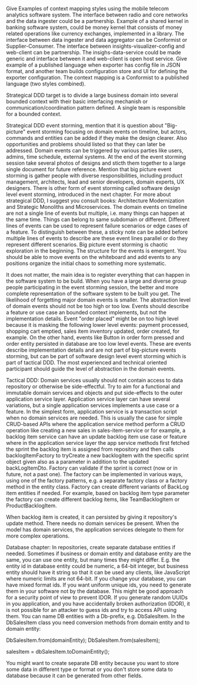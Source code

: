 Give Examples of context mapping styles using the mobile telecom analytics software system. The interface between radio and core networks
and the data ingester could be a partnership. Example of a shared kernel in banking software system, could be money kernel that consists of money
related operations like currency exchanges, implemented in a library. The interface between data ingester and data aggregator can be
Conformist or Supplier-Consumer. The interface between insights-visualizer-config and web-client can be partnership. The insighs-data-service could
be made generic and interface between it and web-client is open host service. Give example of a published language
when exporter has config file in JSON format, and another team builds configuration store and UI for defining the exporter configuration.
The context mapping is a Conformist to a published language (two styles combined).

Strategical DDD target is to divide a large business domain into several bounded context with their basic interfacing mechanish or 
communication/coordination pattern defined. A single team is responsible for a bounded context.

Strategical DDD event storming, mention that it is question about "Big-picture" event storming focusing on domain events
on timeline, but actors, commands and entities can be added if they make the design clearer. Also opportunities and problems
should listed so that they can later be addressed. Domain events can be triggered by various parties like users, admins, time schedule, external systems. At the end of the event storming session take several photos of designs and sticth
them together to a large single document for future reference. Mention that big picture event storming is gather people with
diverse responsibilities, including product management, architects, lead and senior developers, domain experts, UX designers.
There is other form of event storming called software design level event storming, introduced in the next chapter. For more about
strategical DDD, I suggest you consult books: Architecture Modernization and Strategic Monoliths and Microservices.
The domain events on timeline are not a single line of events but multiple, i.e. many things can happen at the same time. Things
can belong to same subdomain or different. Different lines of events can be used to represent failure scenarios or edge cases of a feature.
To distinguish between these, a sticky note can be added before multiple lines of events to describe are these event lines parallel or
do they represent different scenarios. Big picture event storming is chaotic exploration in the beginning. The structure for the events
is emergent. You should be able to move events on the whiteboard and add events to any positions organize the initial chaos to something
more systematic.

It does not matter, the main idea is to register everything that can happen in the software
system to be build. When you have a large and diverse group people participating in the event storming session, the better and more complete
representation of the software system to be built you get. The likelihood of forgetting major domain events is smaller. The abstraction level
of domain events should not be too high or too low. Events should describe a feature or use case an bounded context implements, but not
the implementation details. Event "order placed" might be on too high level because it is masking the following lower level
events: payment processed, shopping cart emptied, sales item inventory updated, order created, for example. On the other hand, events like
Button in order form pressed and order entity persisted in database are too low level events. These are events describe implementation details
and are not part of big-picture events storming, but can be part of software design level event storming which is part of tactical DDD.
The most experienced and technical oriented participant should guide the level of abstraction in the domain events.

Tactical DDD: Domain services usually should not contain access to data repository or otherwise be side-effectful. Try to aim for
a functional and immutable domain services and objects and put side-effects to the outer application service layer. Application service
layer can have several variations, but a single application services implements a use case or a feature. In the simplest form, application
service is a transaction script when no domain services are needed. This is usually the case for simple CRUD-based APIs where the application
service method perform a CRUD operation like creating a new sales in sales-item-service or for example, a backlog item service
can have an update backlog item use case or feature where in the application service layer the app service methods first fetched the sprint
the backlog item is assigned from repository and then calls backlogItemFactory to tryCreate a new backlogitem with the specific
sprint object given also as a parameter in addition to the updated backLogItemDto. Factory can validate if the sprint is correct (now or in future, not a past one).
The factory can be implemented in various ways, using one of the factory patterns, e.g. a separate factory class or a factory method in the entity class.
Factory can create different variants of BackLog item entities if needed. For example, based on backlog item type parameter the factory can create different
backlog items, like TeamBacklogItem or ProductBacklogItem.

When backlog item
is created, it can persisted by giving it repository's update method. There needs no domain services be present.
When the model has domain services, the application services delegate to them for more complex operations. 

Database chapter: In repositories, create separate database entities if needed. Sometimes if business or domain entity and 
database entity are the same, you can use one entity, but many times they might differ. E.g. the entity id in database entity could
be numeric, a 64-bit integer, but business entity should have it string so that it can be used any clients, like JavaScript where numeric limits are
not 64-bit. If you change your database, you can have mixed format ids. If you want uniform unique ids, you need to generate them
in your software not by the database. This might be good approach for a security point of view to prevent IDOR. If you generate random UUIDs in you application,
and you have accidentally broken authorization (IDOR), it is not possible for an attacker to guess ids and try to access API using them. You can name DB entities with a Db-prefix, e.g. DbSalesItem. In the DbSalesItem class you need conversion methods from domain entity and 
to domain entity:

DbSalesItem.from(domainEntity);
DbSalesItem.from(salesItem);

salesItem = dbSalesItem.toDomainEntity();

You might want to create separate DB entity because you want to store some data in different type or format or you
don't store some data to database because it can be generated from other fields.